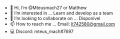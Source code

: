 - 👋 Hi, I’m @Mteusmach27 or Matthew
- 👀 I’m interested in ... Learn and develop as a team
- 💞️ I’m looking to collaborate on ... Disponível
- 📫 How to reach me ... Email: lt742580@gmail.com 
- 💻 Discord: mteus_mach#7697

<!---
Mteusmach27/Mteusmach27 is a ✨ special ✨ repository because its `README.md` (this file) appears on your GitHub profile.
You can click the Preview link to take a look at your changes.
--->
